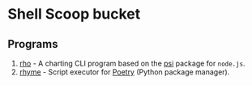 # Shell Scoop bucket

## Programs

1. [rho](https://github.com/deverte/rho) - A charting CLI program based on the [psi](https://github.com/deverte/psi) package for `node.js`.
2. [rhyme](https://github.com/deverte/rhyme) - Script executor for [Poetry](https://python-poetry.org/) (Python package manager).